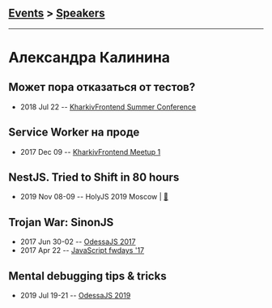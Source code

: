 ## [Events](../README.md) > [Speakers](../speakers.md)
---

# Александра Калинина

## Может пора отказаться от тестов?
- 2018 Jul 22 -- [KharkivFrontend Summer Conference](https://www.youtube.com/watch?v=_nSUQXGW-hk)    
## Service Worker на проде
- 2017 Dec 09 -- [KharkivFrontend Meetup 1](https://www.youtube.com/watch?v=QWt3HSrqXw4)    
## NestJS. Tried to Shift in 80 hours
- 2019 Nov 08-09 -- HolyJS 2019 Moscow  | [:notebook:](https://assets.ctfassets.net/nn534z2fqr9f/5Lbm745eD6pWxK9AWGwJsQ/163d1a8a5498b64d5c37de805be8c873/_V2__Holyjs_2019_-_Nestjs._Tried_To_Shift_In_80_Hours.pdf)  
## Trojan War: SinonJS
- 2017 Jun 30-02 -- [OdessaJS 2017](https://www.youtube.com/watch?v=xITbhmWYyXQ)    
- 2017 Apr 22 -- [JavaScript fwdays &#39;17](https://frameworksdays.com/event/js-frameworks-day-2017/review/trojan-war-sinon-js)    
## Mental debugging tips &amp; tricks
- 2019 Jul 19-21 -- [OdessaJS 2019](https://www.youtube.com/watch?v=vyJU5mx7gqE)    
